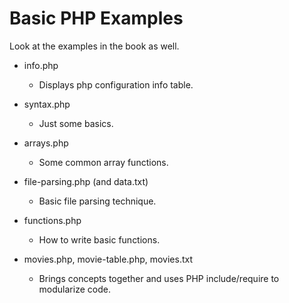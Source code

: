 # Basic PHP Examples
Look at the examples in the book as well.

* info.php
  - Displays php configuration info table.

* syntax.php
  - Just some basics.

* arrays.php
  - Some common array functions.

* file-parsing.php (and data.txt)
  - Basic file parsing technique.

* functions.php
  - How to write basic functions.

* movies.php, movie-table.php, movies.txt
  - Brings concepts together and uses PHP include/require to modularize code.
